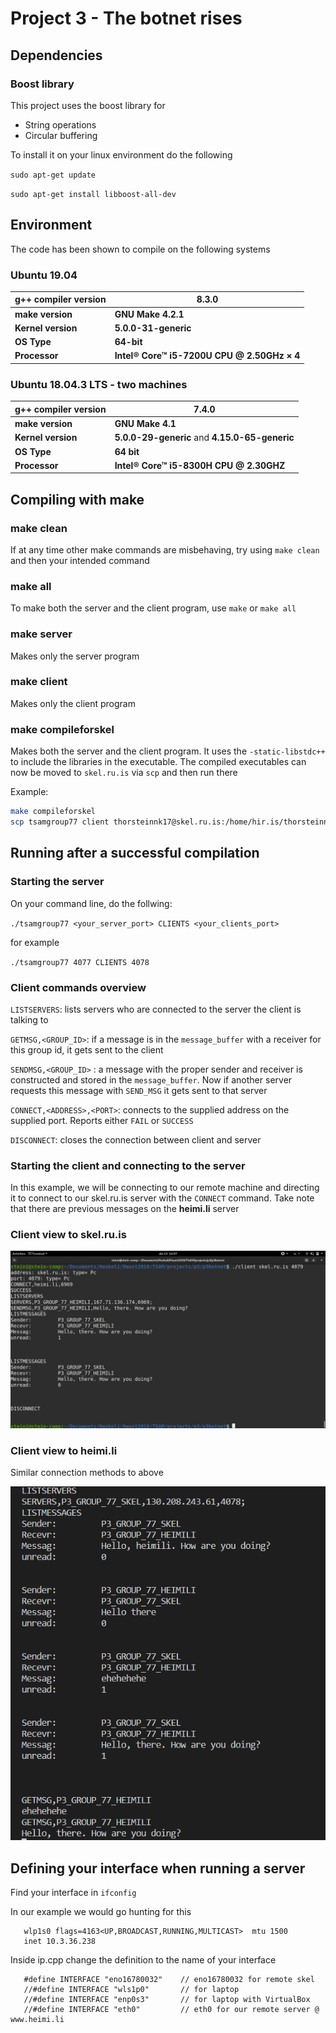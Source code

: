 # Project 3 - The botnet rises

## Dependencies

### Boost library
This project uses the boost library for

* String operations
* Circular buffering

To install it on your linux environment do the following

`sudo apt-get update`

`sudo apt-get install libboost-all-dev`

## Environment

The code has been shown to compile on the following systems

### Ubuntu 19.04

| g++ compiler version | 8.3.0                                       |
| -------------------- | ------------------------------------------- |
| **make version**     | **GNU Make 4.2.1**                          |
| **Kernel version**   | **5.0.0-31-generic**                        |
| **OS Type**          | **64-bit**                                  |
| **Processor**        | **Intel® Core™ i5-7200U CPU @ 2.50GHz × 4** |

### **Ubuntu 18.04.3 LTS** - two machines

| **g++ compiler version** | 7.4.0                                          |
| ------------------------ | ---------------------------------------------- |
| **make version**         | **GNU Make 4.1**                               |
| **Kernel version**       | **5.0.0-29-generic** and **4.15.0-65-generic** |
| **OS Type**              | **64 bit**                                     |
| **Processor**            | **Intel® Core™ i5-8300H CPU @ 2.30GHZ**        |



## Compiling with make

### make clean

If at any time other make commands are misbehaving, try using `make clean` and then your intended command

### make all

To make both the server and the client program, use `make` or `make all`

### make server

Makes only the server program

### make client

Makes only the client program

### make compileforskel

Makes both the server and the client program. It uses the `-static-libstdc++` to include the libraries in the executable. The compiled executables can now be moved to `skel.ru.is` via `scp` and then run there

Example:

```bash
make compileforskel
scp tsamgroup77 client thorsteinnk17@skel.ru.is:/home/hir.is/thorsteinnk17/
```

## Running after a successful compilation

### Starting the server

On your command line, do the follwing:

`./tsamgroup77 <your_server_port> CLIENTS <your_clients_port>`

for example

`./tsamgroup77 4077 CLIENTS 4078`

### Client commands overview

`LISTSERVERS`: lists servers who are connected to the server the client is talking to

`GETMSG,<GROUP_ID>`: if a message is in the `message_buffer` with a receiver for this group id, it gets sent to the client

 `SENDMSG,<GROUP_ID>` : a message with the proper sender and receiver is constructed and stored in the `message_buffer`. Now if another server requests this message with `SEND_MSG` it gets sent to that server

`CONNECT,<ADDRESS>,<PORT>`: connects to the supplied address on the supplied port. Reports either `FAIL` or `SUCCESS`

`DISCONNECT`: closes the connection between client and server

### Starting the client and connecting to the server

In this example, we will be connecting to our remote machine and directing it to connect to our skel.ru.is server with the `CONNECT` command. Take note that there are previous messages on the **heimi.li** server

### Client view to skel.ru.is

![](./screenshots/client_skel.png)

### Client view to heimi.li

Similar connection methods to above

![](./screenshots/client_heimili.png)

## Defining your interface when running a server

Find your interface in `ifconfig`

In our example we would go hunting for this

```
   wlp1s0 flags=4163<UP,BROADCAST,RUNNING,MULTICAST>  mtu 1500
   inet 10.3.36.238
```



Inside ip.cpp change the definition to the name of your interface

```
   #define INTERFACE "eno16780032"    // eno16780032 for remote skel 
   //#define INTERFACE "wls1p0"       // for laptop
   //#define INTERFACE "enp0s3"       // for laptop with VirtualBox
   //#define INTERFACE "eth0"         // eth0 for our remote server @ www.heimi.li
```
